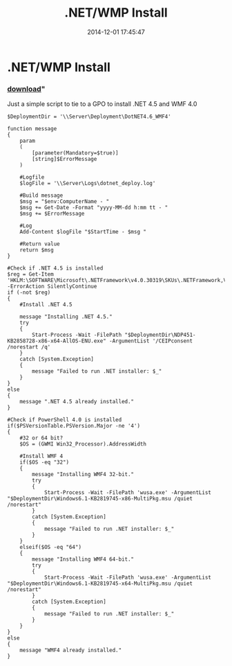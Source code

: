 ﻿---
pid:            5621
parent:         0
children:       
poster:         Zerfam
title:          .NET/WMP Install
date:           2014-12-01 17:45:47
format:         posh
---

# .NET/WMP Install

### [download](5621.ps1)"

Just a simple script to tie to a GPO to install .NET 4.5 and WMF 4.0

```posh
$DeploymentDir = '\\Server\Deployment\DotNET4.6_WMF4'

function message
{
	param 
	(
		[parameter(Mandatory=$true)]
		[string]$ErrorMessage
	)
	
	#Logfile
	$logFile = '\\Server\Logs\dotnet_deploy.log'
	
	#Build message
	$msg = "$env:ComputerName - "
	$msg += Get-Date -Format "yyyy-MM-dd h:mm tt - "
	$msg += $ErrorMessage
	
	#Log
	Add-Content $logFile "$StartTime - $msg "
	
	#Return value
	return $msg
}

#Check if .NET 4.5 is installed
$reg = Get-Item 'HKLM:\SOFTWARE\Microsoft\.NETFramework\v4.0.30319\SKUs\.NETFramework,Version=v4.5' -ErrorAction SilentlyContinue
if (-not $reg)
{
	#Install .NET 4.5
	
	message "Installing .NET 4.5."
	try
	{
		Start-Process -Wait -FilePath "$DeploymentDir\NDP451-KB2858728-x86-x64-AllOS-ENU.exe" -ArgumentList '/CEIPconsent /norestart /q'
	}
	catch [System.Exception]
	{
		message "Failed to run .NET installer: $_"
	}
}
else
{
	message ".NET 4.5 already installed."
}

#Check if PowerShell 4.0 is installed
if($PSVersionTable.PSVersion.Major -ne '4')
{
	#32 or 64 bit?
	$OS = (GWMI Win32_Processor).AddressWidth

	#Install WMF 4
	if($OS -eq "32")
	{
		message "Installing WMF4 32-bit."
		try
		{
			Start-Process -Wait -FilePath 'wusa.exe' -ArgumentList "$DeploymentDir\Windows6.1-KB2819745-x86-MultiPkg.msu /quiet /norestart"
		}
		catch [System.Exception]
		{
			message "Failed to run .NET installer: $_"
		}
	}
	elseif($OS -eq "64")
	{
		message "Installing WMF4 64-bit."
		try
		{
			Start-Process -Wait -FilePath 'wusa.exe' -ArgumentList "$DeploymentDir\Windows6.1-KB2819745-x64-MultiPkg.msu /quiet /norestart"
		}
		catch [System.Exception]
		{
			message "Failed to run .NET installer: $_"
		}
	}
}
else
{
	message "WMF4 already installed."
}
```
